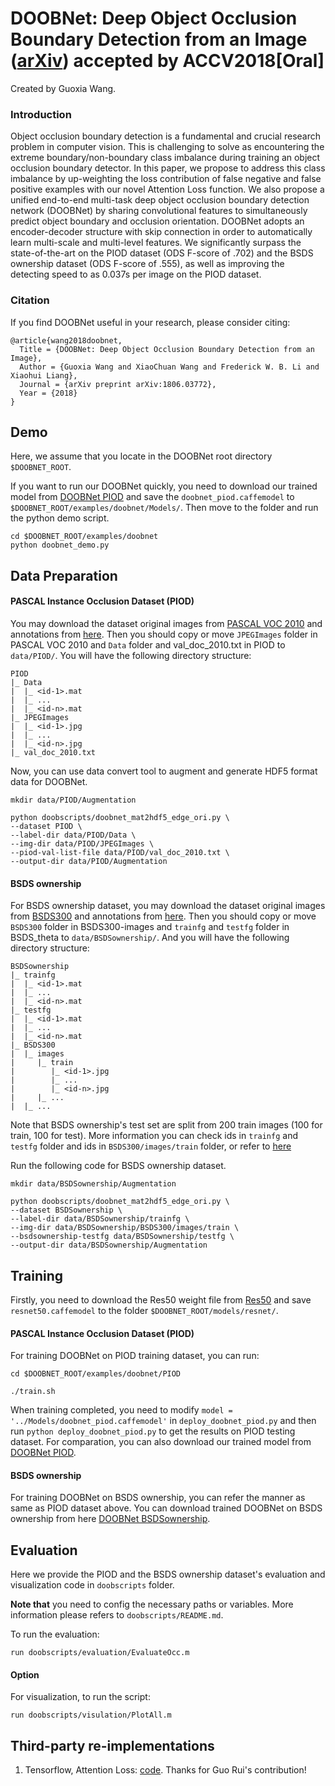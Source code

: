 # DOOBNet: Deep Object Occlusion Boundary Detection from an Image ([arXiv](https://arxiv.org/abs/1806.03772)) accepted by ACCV2018[Oral]

Created by Guoxia Wang.

### Introduction

Object occlusion boundary detection is a fundamental and crucial research problem in computer vision. This is challenging to solve as encountering the extreme boundary/non-boundary class imbalance during training an object occlusion boundary detector. In this paper, we propose to address this class imbalance by up-weighting the loss contribution of false negative and false positive examples with our novel Attention Loss function. We also propose a unified end-to-end multi-task deep object occlusion boundary detection network (DOOBNet) by sharing convolutional features to simultaneously predict object boundary and occlusion orientation. DOOBNet adopts an encoder-decoder structure with skip connection in order to automatically learn multi-scale and multi-level features. We significantly surpass the state-of-the-art on the PIOD dataset (ODS F-score of .702) and the BSDS ownership dataset (ODS F-score of .555), as well as improving the detecting speed to as 0.037s per image on the PIOD dataset.

### Citation

If you find DOOBNet useful in your research, please consider citing:
```
@article{wang2018doobnet,
  Title = {DOOBNet: Deep Object Occlusion Boundary Detection from an Image},
  Author = {Guoxia Wang and XiaoChuan Wang and Frederick W. B. Li and Xiaohui Liang},
  Journal = {arXiv preprint arXiv:1806.03772},
  Year = {2018}
}
```

## Demo

Here, we assume that you locate in the DOOBNet root directory `$DOOBNET_ROOT`.

If you want to run our DOOBNet quickly, you need to download our trained model from [DOOBNet PIOD](https://drive.google.com/open?id=1suGHfi1_Leky1nwqCqbSdNRrOfqF6XNF) and save the `doobnet_piod.caffemodel` to `$DOOBNET_ROOT/examples/doobnet/Models/`. Then move to the folder and run the python demo script.

```
cd $DOOBNET_ROOT/examples/doobnet
python doobnet_demo.py
```


## Data Preparation


#### PASCAL Instance Occlusion Dataset (PIOD)

You may download the dataset original images from [PASCAL VOC 2010](http://host.robots.ox.ac.uk/pascal/VOC/voc2010/VOCtrainval_03-May-2010.tar) and annotations from [here](https://drive.google.com/file/d/0B7DaWBKShuMBSkZ6Mm5RVmg5ck0/view?usp=sharing). Then you should copy or move `JPEGImages` folder in PASCAL VOC 2010 and `Data` folder and val\_doc_2010.txt in PIOD to `data/PIOD/`. You will have the following directory structure:
```
PIOD
|_ Data
|  |_ <id-1>.mat
|  |_ ...
|  |_ <id-n>.mat
|_ JPEGImages 
|  |_ <id-1>.jpg
|  |_ ...
|  |_ <id-n>.jpg
|_ val_doc_2010.txt
```

Now, you can use data convert tool to augment and generate HDF5 format data for DOOBNet. 
```
mkdir data/PIOD/Augmentation

python doobscripts/doobnet_mat2hdf5_edge_ori.py \
--dataset PIOD \
--label-dir data/PIOD/Data \
--img-dir data/PIOD/JPEGImages \
--piod-val-list-file data/PIOD/val_doc_2010.txt \
--output-dir data/PIOD/Augmentation
```

#### BSDS ownership

For BSDS ownership dataset, you may download the dataset original images from [BSDS300](http://www.eecs.berkeley.edu/Research/Projects/CS/vision/grouping/segbench/BSDS300-images.tgz) and annotations from [here](https://drive.google.com/open?id=0B7DaWBKShuMBd3Z0Vmk3UkZxcUU). Then you should copy or move `BSDS300` folder in BSDS300-images and `trainfg` and `testfg` folder in BSDS\_theta to `data/BSDSownership/`. And you will have the following directory structure:
```
BSDSownership
|_ trainfg
|  |_ <id-1>.mat
|  |_ ...
|  |_ <id-n>.mat
|_ testfg
|  |_ <id-1>.mat
|  |_ ...
|  |_ <id-n>.mat
|_ BSDS300
|  |_ images
|     |_ train
|        |_ <id-1>.jpg
|        |_ ...
|        |_ <id-n>.jpg
|     |_ ...
|  |_ ...
```
Note that BSDS ownership's test set are split from 200 train images (100 for train, 100 for test). More information you can check ids in `trainfg` and `testfg` folder and ids in `BSDS300/images/train` folder, or refer to [here](http://www.eecs.berkeley.edu/Research/Projects/CS/vision/grouping/fg/fgdata.tar.gz)

Run the following code for BSDS ownership dataset. 
```
mkdir data/BSDSownership/Augmentation

python doobscripts/doobnet_mat2hdf5_edge_ori.py \
--dataset BSDSownership \
--label-dir data/BSDSownership/trainfg \
--img-dir data/BSDSownership/BSDS300/images/train \
--bsdsownership-testfg data/BSDSownership/testfg \
--output-dir data/BSDSownership/Augmentation 
```

## Training

Firstly, you need to download the Res50 weight file from [Res50](https://drive.google.com/open?id=1nyGjqSj0LGVsY9iBhsEdo-TXSyROGTgZ) and save `resnet50.caffemodel` to the folder `$DOOBNET_ROOT/models/resnet/`.

#### PASCAL Instance Occlusion Dataset (PIOD)

For training DOOBNet on PIOD training dataset, you can run:

```
cd $DOOBNET_ROOT/examples/doobnet/PIOD

./train.sh
```
When training completed, you need to modify `model = '../Models/doobnet_piod.caffemodel'` in `deploy_doobnet_piod.py` and then run `python deploy_doobnet_piod.py` to get the results on PIOD testing dataset. For comparation, you can also download our trained model from [DOOBNet PIOD](https://drive.google.com/open?id=1suGHfi1_Leky1nwqCqbSdNRrOfqF6XNF).


#### BSDS ownership
For training DOOBNet on BSDS ownership, you can refer the manner as same as PIOD dataset above. You can download trained DOOBNet on BSDS ownership from here [DOOBNet BSDSownership](https://drive.google.com/open?id=1TMocxt9iE9w6qVLo4iFVwHoQm9nbsX9K).


## Evaluation

Here we provide the PIOD and the BSDS ownership dataset's evaluation and visualization code in `doobscripts` folder.

**Note that** you need to config the necessary paths or variables. More information please refers to `doobscripts/README.md`.

To run the evaluation:
```
run doobscripts/evaluation/EvaluateOcc.m
```

#### Option
For visualization, to run the script:
```
run doobscripts/visulation/PlotAll.m
```

## Third-party re-implementations
1. Tensorflow, Attention Loss: [code](https://github.com/xjock/deeplebv3plus-hedplus). Thanks for Guo Rui's contribution!
